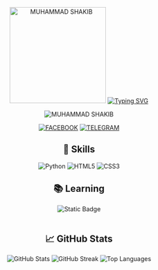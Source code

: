 <body>
  <div align="center">
    <img src="https://github.com/SHAKIB-71/BL4CK-H4X0R/assets/131977613/4f4ec766-da09-44c7-a136-955e3ae27375" alt="MUHAMMAD SHAKIB" width="222">
    <a href="https://git.io/typing-svg"><img src="https://readme-typing-svg.herokuapp.com?font=Caveat+Brush&size=30&pause=1000&color=000115&center=true&random=false&width=435&lines=It's+Me+MUHAMMAD+SHAKIB;Founder+of+DARK+SOUL" alt="Typing SVG" /></a>
    <p> <img src="https://komarev.com/ghpvc/?username=SHAKIB-71&label=Profile%20viewd%20by&color=000115&style=for-the-badge" alt="MUHAMMAD SHAKIB" /> </p>
    <p>
      <a href="https://www.facebook.com/MUHAMMADSHAKIB93"><img src="https://img.shields.io/badge/Facebook-%231877F2.svg?&style=for-the-badge&logo=Facebook&logoColor=white" alt="FACEBOOK"></a>
      <a href="https://t.me/MUHAMMADSHAKIB71"><img src="https://img.shields.io/badge/Telegram-%232CA5E0.svg?&style=for-the-badge&logo=telegram&logoColor=white" alt="TELEGRAM"></a>
    </p>
    <h2>💼 Skills</h2>
    <p>
    <img src="https://img.shields.io/badge/Python-3776AB?style=for-the-badge&logo=python&logoColor=white" alt="Python">
      <img src="https://img.shields.io/badge/HTML5-E34F26?style=for-the-badge&logo=html5&logoColor=white" alt="HTML5">
      <img src="https://img.shields.io/badge/CSS3-1572B6?style=for-the-badge&logo=css3&logoColor=white" alt="CSS3">
    </p>
    <h2>📚 Learning</h2>
    <img alt="Static Badge" src="https://img.shields.io/badge/ANDROID_DEVELOPMENT-000115?style=for-the-badge"></br></br>
    <h2>📈 GitHub Stats</h2>
    <img src="https://github-readme-stats.vercel.app/api?username=SHAKIB-71&show_icons=true&theme=radical" alt="GitHub Stats">
    <img src="https://github-readme-streak-stats.herokuapp.com?user=SHAKIB-71&theme=radical" alt="GitHub Streak" />
    <img src="https://github-readme-stats.vercel.app/api/top-langs/?username=SHAKIB-71&theme=radical&hide_border=false&include_all_commits=true&count_private=true&layout=compact" alt="Top Languages" />
  </div>
</body>
